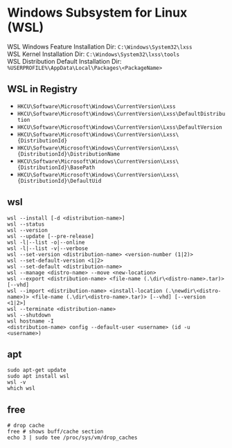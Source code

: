 # Windows Subsystem for Linux (WSL)

WSL Windows Feature Installation Dir: `C:\Windows\System32\lxss`<br />
WSL Kernel Installation Dir: `C:\Windows\System32\lxss\tools`<br />
WSL Distribution Default Installation Dir: `%USERPROFILE%\AppData\Local\Packages\<PackageName>`<br />

## WSL in Registry
- `HKCU\Software\Microsoft\Windows\CurrentVersion\Lxss`
- `HKCU\Software\Microsoft\Windows\CurrentVersion\Lxss\DefaultDistribution`
- `HKCU\Software\Microsoft\Windows\CurrentVersion\Lxss\DefaultVersion`
- `HKCU\Software\Microsoft\Windows\CurrentVersion\Lxss\{DistributionId}`
- `HKCU\Software\Microsoft\Windows\CurrentVersion\Lxss\{DistributionId}\DistributionName`
- `HKCU\Software\Microsoft\Windows\CurrentVersion\Lxss\{DistributionId}\BasePath`
- `HKCU\Software\Microsoft\Windows\CurrentVersion\Lxss\{DistributionId}\DefaultUid`

## wsl
```
wsl --install [-d <distribution-name>]
wsl --status
wsl --version
wsl --update [--pre-release]
wsl -l|--list -o|--online
wsl -l|--list -v|--verbose
wsl --set-version <distribution-name> <version-number (1|2)>
wsl --set-default-version <1|2>
wsl --set-default <distribution-name>
wsl --manage <distro-name> --move <new-location>
wsl --export <distribution-name> <file-name (.\dir\<distro-name>.tar)> [--vhd]
wsl --import <distribution-name> <install-location (.\newdir\<distro-name>)> <file-name (.\dir\<distro-name>.tar)> [--vhd] [--version <1|2>]
wsl --terminate <distribution-name>
wsl --shutdown
wsl hostname -I
<distribution-name> config --default-user <username> (id -u <username>)
```

## apt
```
sudo apt-get update
sudo apt install wsl
wsl -v
which wsl
```

## free
```
# drop cache
free # shows buff/cache section
echo 3 | sudo tee /proc/sys/vm/drop_caches
```
